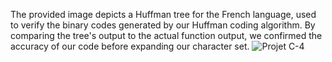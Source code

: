 The provided image depicts a Huffman tree for the French language, used to verify the binary codes generated by our Huffman coding algorithm. By comparing the tree's output to the actual function output, we confirmed the accuracy of our code before expanding our character set.
![Projet C-4](https://github.com/arcreane/c-project-zina-damien/assets/93840723/7cc4e417-ae8e-4616-917a-02fb0b97767f)
